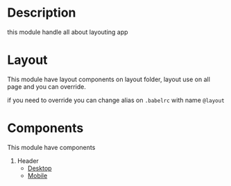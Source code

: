 # Description

this module handle all about layouting app

# Layout
  
This module have layout components on layout folder, layout use on all page and you can override.

if you need to override  you can change alias on `.babelrc` with name `@layout`

# Components

This module have components

1. Header
   - [Desktop](./components/header/desktop/readme.md)
   - [Mobile](./components/header/mobile/readme.md)